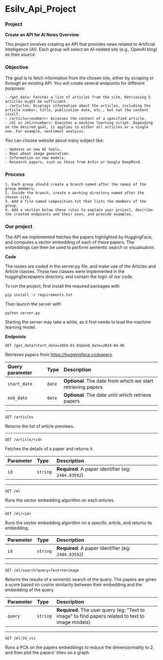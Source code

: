 # Esilv_Api_Project

### Project
**Create an API for AI News Overview**

This project involves creating an API that provides news related to Artificial Intelligence (AI). Each group will select an AI-related site (e.g., OpenAI blog) as their source.

### Objective

The goal is to fetch information from the chosen site, either by scraping or through an existing API. You will create several endpoints for different purposes:

    - /get_data: Fetches a list of articles from the site. Retrieving 5 articles might be sufficient.
    - /articles: Displays information about the articles, including the article number, title, publication date, etc., but not the content itself.
    - /article/<number>: Accesses the content of a specified article.
    - /ml or /ml/<number>: Executes a machine learning script. Depending on the desired goal, it applies to either all articles or a single one. For example, sentiment analysis.

You can choose website about many subject like:

    - Updates on new AI tools.
    - News about image generation.
    - Information on new models.
    - Research papers, such as those from ArXiv or Google DeepMind.

### Process

    1. Each group should create a branch named after the names of the group members.
    2. Inside the branch, create a working directory named after the chosen site.
    3. Add a file named composition.txt that lists the members of the group.
    4. Add a section below these rules to explain your project, describe the created endpoints and their uses, and provide examples.

### Our project 

The API we implemented fetches the papers highlighted by HuggingFace, and computes a vector embedding of each of these papers. The embeddings can then be used to perform sementic search or visualisation. 

__Code__ 

The routes are coded in the server.py file, and make use of the Articles and Article classes. Those two classes were implemented in the huggingfacepapers directory, and contain the logic of our code. 

To run the project, first install the required packages with 
```
pip install -r requirements.txt
```
Then launch the server with 
```
python server.py
```
Starting the server may take a while, as it first needs to load the machine learning model.  

__Endpoints__

```http
GET /get_data?start_date=2024-01-01&end_date=2024-04-06
```

Retrieves papers from https://huggingface.co/papers. 

| Query parameter | Type | Description |
| :--- | :--- | :--- |
| `start_date` | `date` | **Optional**. The date from which we start retrieving papers | 
| `end_date` | `date` | **Optional**. The date until which retrieve papers |

---

```http
GET /articles
```

Returns the list of article previews. 

--- 

```http
GET /article/<id>
```

Fetches the details of a paper and returns it. 

| Parameter | Type | Description |
| :--- | :--- | :--- |
| `id` | `string` | **Required**. A paper identifier (eg: `2404.03592`)  | 

--- 

```http
GET /ml
```

Runs the vector embedding algorithm on each articles. 

--- 

```http
GET /ml/<id>
```

Runs the vector embedding algorithm on a specific article, and returns its embedding. 

| Parameter | Type | Description |
| :--- | :--- | :--- |
| `id` | `string` | **Required**. A paper identifier (eg: `2404.03592`)  |

--- 

```http
GET /ml/search?query=Text+to+image
```

Returns the results of a sementic search of the query. The papers are given a score based on cosine similarity between their embedding and the embedding of the query.  

| Parameter | Type | Description |
| :--- | :--- | :--- |
| `query` | `string` | **Required**. The user query (eg: "Text to image" to find papers related to text to image models)|

--- 

```http
GET /ml/2d_vis
```

Runs a PCA on the papers embeddings to reduce the dimensionnality to 2, and then plot the papers' titles on a graph. 